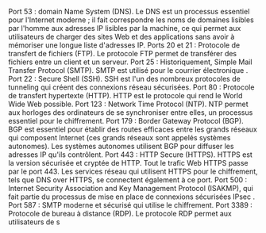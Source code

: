 Port 53 : domain Name System (DNS). Le DNS est un processus essentiel pour l'Internet moderne ; il fait correspondre les noms de domaines lisibles par l'homme aux adresses IP lisibles par la machine, ce qui permet aux utilisateurs de charger des sites Web et des applications sans avoir à mémoriser une longue liste d'adresses IP.
Ports 20 et 21 : Protocole de transfert de fichiers (FTP). Le protocole FTP permet de transférer des fichiers entre un client et un serveur.
Port 25 : Historiquement, Simple Mail Transfer Protocol (SMTP). SMTP est utilisé pour le courrier électronique .
Port 22 : Secure Shell (SSH). SSH est l'un des nombreux protocoles de tunneling qui créent des connexions réseau sécurisées.
Port 80 : Protocole de transfert hypertexte (HTTP). HTTP est le protocole qui rend le World Wide Web possible.
Port 123 : Network Time Protocol (NTP). NTP permet aux horloges des ordinateurs de se synchroniser entre elles, un processus essentiel pour le chiffrement.
Port 179 : Border Gateway Protocol (BGP). BGP est essentiel pour établir des routes efficaces entre les grands réseaux qui composent Internet (ces grands réseaux sont appelés systèmes autonomes). Les systèmes autonomes utilisent BGP pour diffuser les adresses IP qu'ils contrôlent.
Port 443 : HTTP Secure (HTTPS). HTTPS est la version sécurisée et cryptée de HTTP. Tout le trafic Web HTTPS passe par le port 443. Les services réseau qui utilisent HTTPS pour le chiffrement, tels que DNS over HTTPS, se connectent également à ce port.
Port 500 : Internet Security Association and Key Management Protocol (ISAKMP), qui fait partie du processus de mise en place de connexions sécurisées IPsec .
Port 587 : SMTP moderne et sécurisé qui utilise le chiffrement.
Port 3389 : Protocole de bureau à distance (RDP). Le protocole RDP permet aux utilisateurs de s